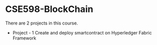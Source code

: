 # CSE598-BlockChain

There are 2 projects in this course. 

* Project - 1 
  Create and deploy smartcontract on Hyperledger Fabric Framework
